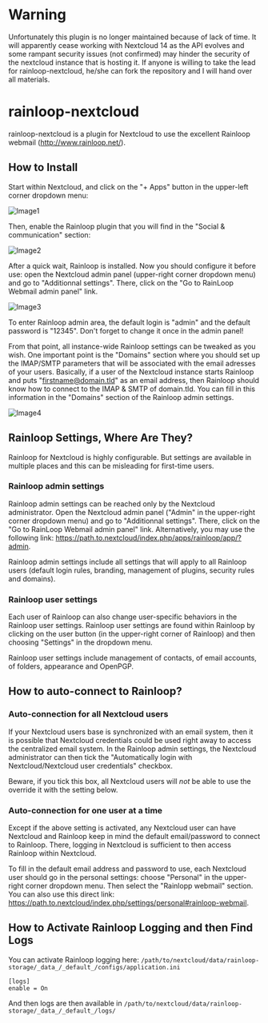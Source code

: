 # Warning
Unfortunately this plugin is no longer maintained because of lack of time. It will apparently cease working with Nextcloud 14 as the API evolves and some rampant security issues (not confirmed) may hinder the security of the nextcloud instance that is hosting it. If anyone is willing to take the lead for rainloop-nextcloud, he/she can fork the repository and I will hand over all materials.

# rainloop-nextcloud

rainloop-nextcloud is a plugin for Nextcloud to use the excellent Rainloop webmail (http://www.rainloop.net/).


## How to Install

Start within Nextcloud, and click on the "+ Apps" button in the upper-left corner dropdown menu:

![Image1](https://github.com/pierre-alain-b/rainloop-nextcloud/blob/master/screenshots/help_a1.png)

Then, enable the Rainloop plugin that you will find in the "Social & communication" section:

![Image2](https://github.com/pierre-alain-b/rainloop-nextcloud/blob/master/screenshots/help_a2.png)

After a quick wait, Rainloop is installed. Now you should configure it before use: open the Nextcloud admin panel (upper-right corner dropdown menu) and go to "Additionnal settings". There, click on the "Go to RainLoop Webmail admin panel" link.

![Image3](https://github.com/pierre-alain-b/rainloop-nextcloud/blob/master/screenshots/help_a3.png)

To enter Rainloop admin area, the default login is "admin" and the default password is "12345". Don't forget to change it once in the admin panel!

From that point, all instance-wide Rainloop settings can be tweaked as you wish. One important point is the "Domains" section where you should set up the IMAP/SMTP parameters that will be associated with the email adresses of your users. Basically, if a user of the Nextcloud instance starts Rainloop and puts "firstname@domain.tld" as an email address, then Rainloop should know how to connect to the IMAP & SMTP of domain.tld. You can fill in this information in the "Domains" section of the Rainloop admin settings.

![Image4](https://github.com/pierre-alain-b/rainloop-nextcloud/blob/master/screenshots/help_a4.png)

## Rainloop Settings, Where Are They?

Rainloop for Nextcloud is highly configurable. But settings are available in multiple places and this can be misleading for first-time users.

### Rainloop admin settings
Rainloop admin settings can be reached only by the Nextcloud administrator. Open the Nextcloud admin panel ("Admin" in the upper-right corner dropdown menu) and go to "Additionnal settings". There, click on the "Go to RainLoop Webmail admin panel" link. Alternatively, you may use the following link: https://path.to.nextcloud/index.php/apps/rainloop/app/?admin.

Rainloop admin settings include all settings that will apply to all Rainloop users (default login rules, branding, management of plugins, security rules and domains).

### Rainloop user settings
Each user of Rainloop can also change user-specific behaviors in the Rainloop user settings. Rainloop user settings are found within Rainloop by clicking on the user button (in the upper-right corner of Rainloop) and then choosing "Settings" in the dropdown menu.

Rainloop user settings include management of contacts, of email accounts, of folders, appearance and OpenPGP.

## How to auto-connect to Rainloop?

### Auto-connection for all Nextcloud users
If your Nextcloud users base is synchronized with an email system, then it is possible that Nextcloud credentials could be used right away to access the centralized email system. In the Rainloop admin settings, the Nextcloud administrator can then tick the "Automatically login with Nextcloud/Nextcloud user credentials" checkbox.

Beware, if you tick this box, all Nextcloud users will *not* be able to use the override it with the setting below.

### Auto-connection for one user at a time
Except if the above setting is activated, any Nextcloud user can have Nextcloud and Rainloop keep in mind the default email/password to connect to Rainloop. There, logging in Nextcloud is sufficient to then access Rainloop within Nextcloud.

To fill in the default email address and password to use, each Nextcloud user should go in the personal settings: choose "Personal" in the upper-right corner dropdown menu. Then select the "Rainlopp webmail" section. You can also use this direct link: https://path.to.nextcloud/index.php/settings/personal#rainloop-webmail.


## How to Activate Rainloop Logging and then Find Logs

You can activate Rainloop logging here: `/path/to/nextcloud/data/rainloop-storage/_data_/_default_/configs/application.ini`
```
[logs]
enable = On
```
And then logs are then available in `/path/to/nextcloud/data/rainloop-storage/_data_/_default_/logs/`
